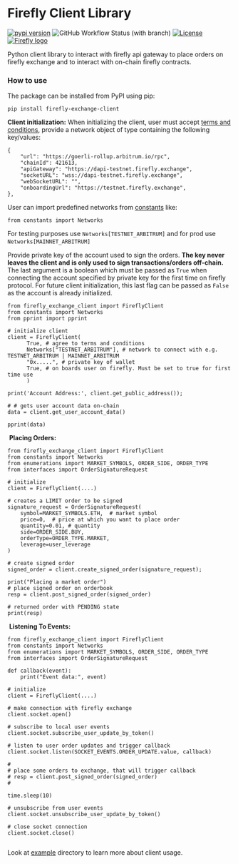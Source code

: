 # Firefly Client Library
[![pypi version](https://img.shields.io/pypi/v/firefly_exchange_client?logo=pypi)](https://pypi.org/project/firefly_exchange_client/)
![GitHub Workflow Status (with branch)](https://img.shields.io/github/actions/workflow/status/fireflyprotocol/firefly_exchange_client/publish_to_pypi.yml)
[![License](https://img.shields.io/badge/License-Apache_2.0-blue.svg)](https://opensource.org/licenses/Apache-2.0)
[<img alt="Firefly logo" src="res/banner.png" />](#)

Python client library to interact with firefly api gateway to place orders on firefly exchange and to interact with on-chain firefly contracts.
​
### How to use
The package can be installed from PyPI using pip:
```
pip install firefly-exchange-client
```

**Client initialization:**
When initializing the client, user must accept [terms and conditions](https://firefly.exchange/terms-of-use), provide a network object of type containing the following key/values:
```
{
    "url": "https://goerli-rollup.arbitrum.io/rpc",
    "chainId": 421613,
    "apiGateway": "https://dapi-testnet.firefly.exchange",
    "socketURL": "wss://dapi-testnet.firefly.exchange",
    "webSocketURL": "",
    "onboardingUrl": "https://testnet.firefly.exchange",
},
```
User can import predefined networks from [constants](https://github.com/fireflyprotocol/firefly_exchange_client/blob/main/src/constants.py) like:
```
from constants import Networks
```
For testing purposes use `Networks[TESTNET_ARBITRUM]` and for prod use `Networks[MAINNET_ARBITRUM]`
​

Provide private key of the account used to sign the orders. **The key never leaves the client and is only used to sign transactions/orders off-chain.** The last argument is a boolean which must be passed as `True` when connecting the account specified by private key for the first time on firefly protocol. For future client initialization, this last flag can be passed as `False` as the account is already initialized.
​
```
from firefly_exchange_client import FireflyClient
from constants import Networks
from pprint import pprint
​
# initialize client
client = FireflyClient(
      True, # agree to terms and conditions
      Networks["TESTNET_ARBITRUM"], # network to connect with e.g. TESTNET_ARBITRUM | MAINNET_ARBITRUM
      "0x.....", # private key of wallet
      True, # on boards user on firefly. Must be set to true for first time use
      )
​
print('Account Address:', client.get_public_address());
​
# # gets user account data on-chain
data = client.get_user_account_data()
​
pprint(data)
```
​
**Placing Orders:**
```
from firefly_exchange_client import FireflyClient
from constants import Networks
from enumerations import MARKET_SYMBOLS, ORDER_SIDE, ORDER_TYPE
from interfaces import OrderSignatureRequest
​
# initialize
client = FireflyClient(....) 
​
# creates a LIMIT order to be signed
signature_request = OrderSignatureRequest(
    symbol=MARKET_SYMBOLS.ETH,  # market symbol
    price=0,  # price at which you want to place order
    quantity=0.01, # quantity
    side=ORDER_SIDE.BUY, 
    orderType=ORDER_TYPE.MARKET,
    leverage=user_leverage
)  
​
# create signed order
signed_order = client.create_signed_order(signature_request);
​
print("Placing a market order")
# place signed order on orderbook
resp = client.post_signed_order(signed_order)
​
# returned order with PENDING state
print(resp)
```
​
**Listening To Events:**
```
from firefly_exchange_client import FireflyClient
from constants import Networks
from enumerations import MARKET_SYMBOLS, ORDER_SIDE, ORDER_TYPE
from interfaces import OrderSignatureRequest
​
def callback(event):
    print("Event data:", event)
​
# initialize
client = FireflyClient(....) 
​
# make connection with firefly exchange
client.socket.open()
​
# subscribe to local user events
client.socket.subscribe_user_update_by_token()
​
# listen to user order updates and trigger callback
client.socket.listen(SOCKET_EVENTS.ORDER_UPDATE.value, callback)
​
#
# place some orders to exchange, that will trigger callback
# resp = client.post_signed_order(signed_order)
#
​
time.sleep(10)
​
# unsubscribe from user events
client.socket.unsubscribe_user_update_by_token()
​
# close socket connection
client.socket.close()
​
```
Look at [example](https://github.com/fireflyprotocol/firefly_exchange_client/tree/main/examples) directory to learn more about client usage.